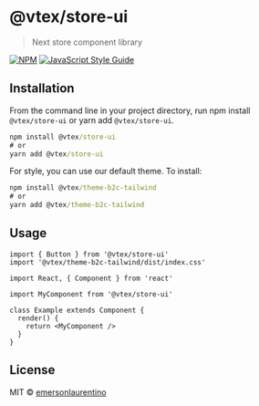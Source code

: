# @vtex/store-ui

> Next store component library

[![NPM](https://img.shields.io/npm/v/@vtex/store-ui.svg)](https://www.npmjs.com/package/@vtex/store-ui) [![JavaScript Style Guide](https://img.shields.io/badge/code_style-standard-brightgreen.svg)](https://standardjs.com)

## Installation

From the command line in your project directory, run npm install `@vtex/store-ui` or yarn add `@vtex/store-ui`.

```cmd
npm install @vtex/store-ui
# or
yarn add @vtex/store-ui
```

For style, you can use our default theme. To install:

```cmd
npm install @vtex/theme-b2c-tailwind
# or
yarn add @vtex/theme-b2c-tailwind
```

## Usage

```tsx
import { Button } from '@vtex/store-ui'
import '@vtex/theme-b2c-tailwind/dist/index.css'
```

```tsx
import React, { Component } from 'react'

import MyComponent from '@vtex/store-ui'

class Example extends Component {
  render() {
    return <MyComponent />
  }
}
```

## License

MIT © [emersonlaurentino](https://github.com/emersonlaurentino)
